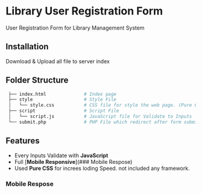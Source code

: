 # Library User Registration Form
User Registration Form for Library Management System 

## Installation

Download & Upload all file to server index

## Folder Structure
```r
 ├── index.html              # Index page
 ├── style                   # Style File
 │   └── style.css           # CSS file for style the web page. (Pure CSS)
 ├── script                  # Script File
 │   └── script.js           # JavaScript file for Validate to Inputs
 └── submit.php              # PHP File which redirect after form submit
```

## Features
- Every Inputs Validate with **JavaScript**
- Full [**Mobile Responsive**](### Mobile Respose)
- Used **Pure CSS** for increes loding Speed. not included any framework.

### Mobile Respose
